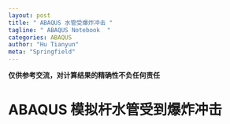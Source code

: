 ```yaml
---
layout: post
title: " ABAQUS 水管受爆炸冲击 "
tagline: " ABAQUS Notebook  "
categories: ABAQUS
author: "Hu Tianyun"
meta: "Springfield"
---
```

**仅供参考交流，对计算结果的精确性不负任何责任**

# ABAQUS 模拟杆水管受到爆炸冲击